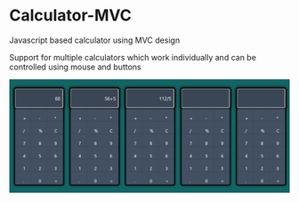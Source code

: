 # Calculator-MVC
Javascript based calculator using MVC design

Support for multiple calculators which work individually and can be controlled using mouse and buttons


![Index Page](./IndexPage.png)
